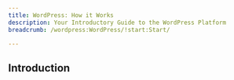 ```yaml
---
title: WordPress: How it Works
description: Your Introductory Guide to the WordPress Platform
breadcrumb: /wordpress:WordPress/!start:Start/

---
```


Introduction
-----